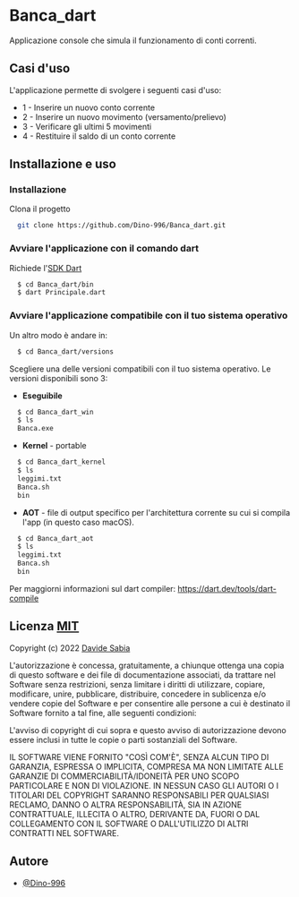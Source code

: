 
# Banca_dart

Applicazione console che simula il funzionamento di conti correnti.

## Casi d'uso

L'applicazione permette di svolgere i seguenti casi d'uso:
* 1 - Inserire un nuovo conto corrente
* 2 - Inserire un nuovo movimento (versamento/prelievo)
* 3 - Verificare gli ultimi 5 movimenti
* 4 - Restituire il saldo di un conto corrente


## Installazione e uso

### Installazione

Clona il progetto

```bash
  git clone https://github.com/Dino-996/Banca_dart.git
```

### Avviare l'applicazione con il comando dart
Richiede l'[SDK Dart](https://dart.dev/get-dart)

```bash
  $ cd Banca_dart/bin
  $ dart Principale.dart
```

### Avviare l'applicazione compatibile con il tuo sistema operativo

Un altro modo è andare in:

```bash
  $ cd Banca_dart/versions
```

Scegliere una delle versioni compatibili con il tuo sistema operativo. Le versioni disponibili sono 3:
* **Eseguibile**

```bash
  $ cd Banca_dart_win
  $ ls
  Banca.exe
```

*  **Kernel** - portable
```bash
  $ cd Banca_dart_kernel
  $ ls
  leggimi.txt
  Banca.sh
  bin
```
* **AOT** - file di output specifico per l'architettura corrente su cui si compila l'app (in questo caso macOS).
```bash
  $ cd Banca_dart_aot
  $ ls
  leggimi.txt
  Banca.sh
  bin
```

Per maggiorni informazioni sul dart compiler: https://dart.dev/tools/dart-compile

    
## Licenza [MIT](https://choosealicense.com/licenses/mit/)

Copyright (c) 2022 [Davide Sabia](https://github.com/Dino-996)

L'autorizzazione è concessa, gratuitamente, a chiunque ottenga una copia
di questo software e dei file di documentazione associati, da trattare
nel Software senza restrizioni, senza limitare i diritti di
utilizzare, copiare, modificare, unire, pubblicare, distribuire, concedere in sublicenza e/o vendere
copie del Software e per consentire alle persone a cui è destinato il Software
fornito a tal fine, alle seguenti condizioni:

L'avviso di copyright di cui sopra e questo avviso di autorizzazione devono essere inclusi in tutte
le copie o parti sostanziali del Software.

IL SOFTWARE VIENE FORNITO "COSÌ COM'È", SENZA ALCUN TIPO DI GARANZIA, ESPRESSA O
IMPLICITA, COMPRESA MA NON LIMITATE ALLE GARANZIE DI COMMERCIABILITÀ/IDONEITÀ PER UNO SCOPO PARTICOLARE E NON DI VIOLAZIONE. IN NESSUN CASO
GLI AUTORI O I TITOLARI DEL COPYRIGHT SARANNO RESPONSABILI PER QUALSIASI RECLAMO, DANNO O ALTRA
RESPONSABILITÀ, SIA IN AZIONE CONTRATTUALE, ILLECITA O ALTRO, DERIVANTE DA,
FUORI O DAL COLLEGAMENTO CON IL SOFTWARE O DALL'UTILIZZO DI ALTRI CONTRATTI NEL
SOFTWARE.
## Autore

- [@Dino-996](https://github.com/Dino-996)
